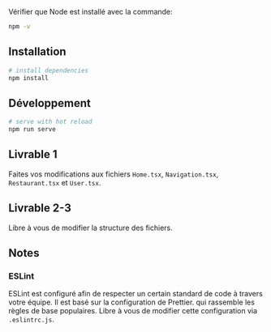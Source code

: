 
Vérifier que Node est installé avec la commande:

```bash
npm -v
```

## Installation

```bash
# install dependencies
npm install
```

## Développement

```bash
# serve with hot reload
npm run serve
```

## Livrable 1

Faites vos modifications aux fichiers `Home.tsx`, `Navigation.tsx`, `Restaurant.tsx` et `User.tsx`.

## Livrable 2-3

Libre à vous de modifier la structure des fichiers.

## Notes

### ESLint

ESLint est configuré afin de respecter un certain standard de code à travers votre équipe. Il est basé sur la configuration de Prettier. qui rassemble les règles de base populaires. Libre à vous de modifier cette configuration via `.eslintrc.js`.
